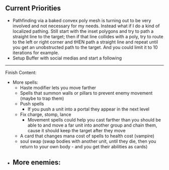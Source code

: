 ## Current Priorities
- Pathfinding via a baked convex poly mesh is turning out to be very involved and not necessary for my needs.  Instead what if I do a kind of localized pathing.  Still start with the inset polygons and try to path a straight line to the target; then if that line collides with a poly, try to route to the left or right corner and tHEN path a straight line and repeat until you get an unobstructed path to the target.  And you could limit it to 10 iterations for example.
- Setup Buffer with social medias and start a following
---
Finish Content:
- More spells:
    - Haste modifier lets you move farther
    - Spells that summon walls or pillars to prevent enemy movement (maybe to trap them)
    - Push spells
        - If you push a unit into a portal they appear in the next level
    - Fix charge, stomp, lance
        - Movement spells could help you cast farther than you should be able to and move a far unit into another group and chain them, cause it should keep the target after they move
    - A card that changes mana cost of spells to health cost (vampire)
    - soul swap (swap bodies with another unit, until they die, then you return to your own body - and you get their abilities as cards)
- More enemies:
    - 